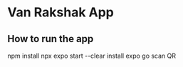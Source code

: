 # Van Rakshak App

## How to run the app
npm install
npx expo start --clear
install expo go
scan QR

